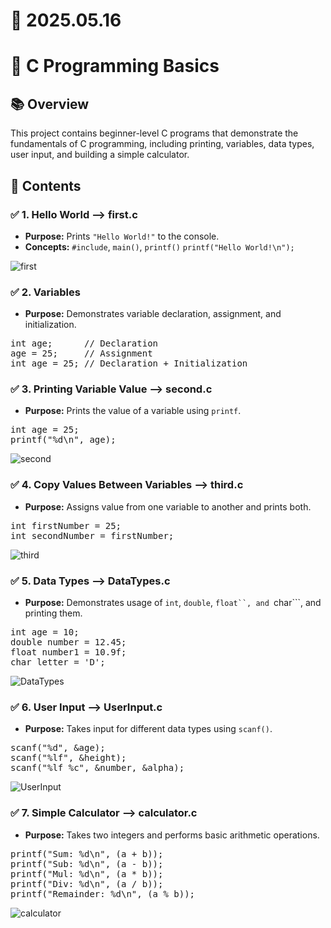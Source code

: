 # 📆 2025.05.16
# 📝 C Programming Basics
## 📚 Overview
This project contains beginner-level C programs that demonstrate the fundamentals of C programming, including printing, variables, data types, user input, and building a simple calculator.

## 📂 Contents
### ✅ 1. Hello World --> first.c
- **Purpose:** Prints ```"Hello World!"``` to the console.
- **Concepts:** ```#include```, ```main()```, ```printf()```
```printf("Hello World!\n");```

![first](https://github.com/user-attachments/assets/b6098ed4-67cc-4a8a-a64a-7cdca8a884dd)

### ✅ 2. Variables 
- **Purpose:** Demonstrates variable declaration, assignment, and initialization.

<pre>int age;      // Declaration
age = 25;     // Assignment
int age = 25; // Declaration + Initialization</pre>

### ✅ 3. Printing Variable Value --> second.c
- **Purpose:** Prints the value of a variable using ```printf```.

<pre>int age = 25;
printf("%d\n", age);</pre>

![second](https://github.com/user-attachments/assets/f87618f9-b872-47e9-883d-30c73ea6f0dd)

### ✅ 4. Copy Values Between Variables --> third.c
- **Purpose:** Assigns value from one variable to another and prints both.

<pre>int firstNumber = 25;
int secondNumber = firstNumber;</pre>

![third](https://github.com/user-attachments/assets/0bcf1426-280f-4f28-93b1-5a7bd29b5866)

### ✅ 5. Data Types --> DataTypes.c
- **Purpose:** Demonstrates usage of ```int```, ```double```, ```float``, and ```char```, and printing them.

<pre>int age = 10;
double number = 12.45;
float number1 = 10.9f;
char letter = 'D';</pre>

![DataTypes](https://github.com/user-attachments/assets/8254fb10-06c3-4081-8094-d5b105ef9aa9)

### ✅ 6. User Input --> UserInput.c
- **Purpose:** Takes input for different data types using ```scanf()```.

<pre>scanf("%d", &age);
scanf("%lf", &height);
scanf("%lf %c", &number, &alpha);</pre>

![UserInput](https://github.com/user-attachments/assets/1111364c-efed-420d-bcd8-9a0311f22eab)

### ✅ 7. Simple Calculator --> calculator.c
- **Purpose:** Takes two integers and performs basic arithmetic operations.

<pre>printf("Sum: %d\n", (a + b));
printf("Sub: %d\n", (a - b));
printf("Mul: %d\n", (a * b));
printf("Div: %d\n", (a / b));
printf("Remainder: %d\n", (a % b));</pre>

![calculator](https://github.com/user-attachments/assets/6d9651f7-41b0-4692-b798-8c63ef0980c8)


